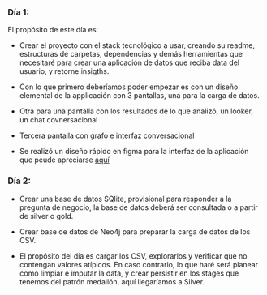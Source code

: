 
### Día 1:

El propósito de este día es:

- Crear el proyecto con el stack tecnológico a usar, creando su readme, estructuras de carpetas, dependencias y demás herramientas que necesitaré para crear una aplicación de datos que reciba data del usuario, y retorne insigths.

- Con lo que primero deberíamos poder empezar es con un diseño elemental de la applicación con 3 pantallas, una para la carga de datos.
- Otra para una pantalla con los resultados de lo que analizó, un looker, un chat covnersacional
- Tercera pantalla con grafo e interfaz conversacional


- Se realizó un diseño rápido en figma para la interfaz de la aplicación que peude apreciarse [aquí](https://www.figma.com/proto/1sRlaywsjf9G5pJtXGfy0q/DataBox?node-id=0-1&t=jDJGynSmRKAICnlc-1
)



### Día 2:


- Crear una base de datos SQlite, provisional para responder a la pregunta de negocio, la base de datos deberá ser consultada o a partir de silver o gold.

- Crear base de datos de Neo4j para preparar la carga de datos de los CSV.

- El propósito del día es cargar los CSV, explorarlos y verificar que no contengan valores atípicos. En caso contrario, lo que haré será planear como limpiar e imputar la data, y crear persistir en los stages que tenemos del patrón medallón, aquí llegaríamos a Silver.


